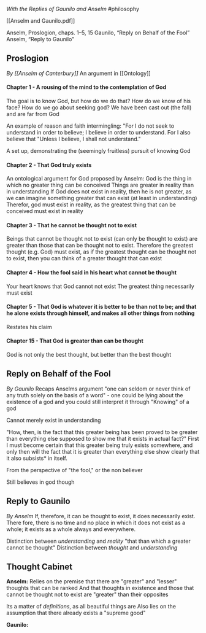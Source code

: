 *With the Replies of Gaunilo and Anselm* 
#philosophy 

[[Anselm and Gaunilo.pdf]]

Anselm, Proslogion, chaps. 1–5, 15
Gaunilo, “Reply on Behalf of the Fool”
Anselm, “Reply to Gaunilo”

## Proslogion
*By [[Anselm of Canterbury]]*
An argument in [[Ontology]]
#### Chapter 1 - A rousing of the mind to the contemplation of God
The goal is to know God, but how do we do that? How do we know of his face? How do we go about seeking god?
We have been cast out (the fall) and are far from God

An example of reason and faith intermingling:
"For I do not seek to understand in order to believe; I believe in order to understand. For I also believe that "Unless I believe, I shall not understand."

A set up, demonstrating the (seemingly fruitless) pursuit of knowing God
#### Chapter 2 - That God truly exists
An ontological argument for God proposed by Anselm:
God is the thing in which no greater thing can be conceived
Things are greater in reality than in understanding
If God does not exist in reality, then he is not greater, as we can imagine something greater that can exist (at least in understanding)
Therefor, god must exist in reality, as the greatest thing that can be conceived must exist in reality
#### Chapter 3 - That he cannot be thought not to exist
Beings that cannot be thought not to exist (can only be thought to exist) are greater than those that can be thought not to exist.
Therefore the greatest thought (e.g. God) must exist, as if the greatest thought can be thought not to exist, then you can think of a greater thought that can exist
#### Chapter 4 - How the fool said in his heart what cannot be thought
Your heart knows that God cannot not exist
The greatest thing necessarily must exist
#### Chapter 5 - That God is whatever it is better to be than not to be; and that he alone exists through himself, and makes all other things from nothing
Restates his claim
#### Chapter 15 - That God is greater than can be thought
God is not only the best thought, but better than the best thought
## Reply on Behalf of the Fool
*By Gaunilo*
Recaps Anselms argument
"one can seldom or never think of any truth solely on the basis of a word" - one could be lying about the existence of a god and you could still interpret it through "Knowing" of a god

Cannot merely exist in understanding

"How, then, is the fact that this greater being has been proved to be greater than everything else supposed to show me that it exists in actual fact?"
First I must become certain that this greater being truly exists somewhere, and only then will the fact that it is greater than everything else show clearly that it also subsists* in itself.

From the perspective of "the fool," or the non believer

Still believes in god though
## Reply to Gaunilo
*By Anselm*
If, therefore, it can be thought to exist, it does necessarily exist.
There fore, there is no time and no place in which it does not exist as a whole; it exists as a whole always and everywhere.

Distinction between *understanding* and *reality*
"that than which a greater cannot be thought"
Distinction between *thought* and *understanding*
## Thought Cabinet
**Anselm:**
Relies on the premise that there are "greater" and "lesser" thoughts that can be ranked
	And that thoughts in existence and those that cannot be thought not to exist are "greater" than their opposites

Its a matter of *definitions*, as all beautiful things are
Also lies on the assumption that there already exists a "supreme good"

**Gaunilo:**
